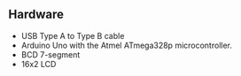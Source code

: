 Hardware
--------
* USB Type A to Type B cable
* Arduino Uno with the Atmel ATmega328p microcontroller.
* BCD 7-segment
* 16x2 LCD